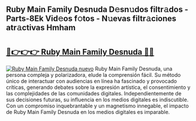 ## Ruby Main Family Desnuda D𝚎sn𝚞dos filtr𝚊dos - Parts-8Ek Vid𝚎os f𝚘tos - N𝚞evas filtr𝚊ciones atr𝚊ctivas Hmham

# <h2><a href="http://mb9wmyi.tromn.icu/?c=Ruby+Main+Family+Desnuda">🔗👉👉👉 Ruby Main Family Desnuda 🔗🔗</a></h2>

[![Ruby Main Family Desnuda nuevo](https://i.imgur.com/pEAQMta.gif)](http://mb9wmyi.tromn.icu/?c=Ruby+Main+Family+Desnuda)
Ruby Main Family Desnuda, una persona compleja y polarizadora, elude la comprensión fácil. Su método único de interactuar con audiencias en línea ha fascinado y provocado críticas, generando debates sobre la expresión artística, el consentimiento y las complejidades de las comunidades digitales. Independientemente de sus decisiones futuras, su influencia en los medios digitales es indiscutible. Con un compromiso inquebrantable y un magnetismo innegable, el impacto de Ruby Main Family Desnuda en los medios digitales es imparable.
